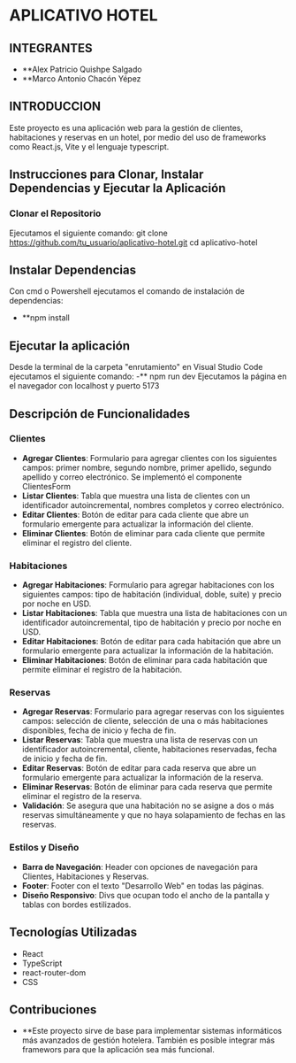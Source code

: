 # APLICATIVO HOTEL

## INTEGRANTES

- **Alex Patricio Quishpe Salgado
- **Marco Antonio Chacón Yépez

## INTRODUCCION
Este proyecto es una aplicación web para la gestión de clientes, habitaciones y reservas en un hotel, por medio del uso de frameworks como React.js, Vite y el lenguaje typescript.

## Instrucciones para Clonar, Instalar Dependencias y Ejecutar la Aplicación

### Clonar el Repositorio
Ejecutamos el siguiente comando:
git clone https://github.com/tu_usuario/aplicativo-hotel.git
cd aplicativo-hotel

## Instalar Dependencias
Con cmd o Powershell ejecutamos el comando de instalación de dependencias:
- **npm install

## Ejecutar la aplicación
Desde la terminal de la carpeta "enrutamiento" en Visual Studio Code ejecutamos el siguiente comando:
-** npm run dev
Ejecutamos la página en el navegador con localhost y puerto 5173
## Descripción de Funcionalidades

### Clientes

- **Agregar Clientes**: Formulario para agregar clientes con los siguientes campos: primer nombre, segundo nombre, primer apellido, segundo apellido y correo electrónico. Se implementó el componente ClientesForm
- **Listar Clientes**: Tabla que muestra una lista de clientes con un identificador autoincremental, nombres completos y correo electrónico.
- **Editar Clientes**: Botón de editar para cada cliente que abre un formulario emergente para actualizar la información del cliente.
- **Eliminar Clientes**: Botón de eliminar para cada cliente que permite eliminar el registro del cliente.

### Habitaciones

- **Agregar Habitaciones**: Formulario para agregar habitaciones con los siguientes campos: tipo de habitación (individual, doble, suite) y precio por noche en USD.
- **Listar Habitaciones**: Tabla que muestra una lista de habitaciones con un identificador autoincremental, tipo de habitación y precio por noche en USD.
- **Editar Habitaciones**: Botón de editar para cada habitación que abre un formulario emergente para actualizar la información de la habitación.
- **Eliminar Habitaciones**: Botón de eliminar para cada habitación que permite eliminar el registro de la habitación.

### Reservas

- **Agregar Reservas**: Formulario para agregar reservas con los siguientes campos: selección de cliente, selección de una o más habitaciones disponibles, fecha de inicio y fecha de fin.
- **Listar Reservas**: Tabla que muestra una lista de reservas con un identificador autoincremental, cliente, habitaciones reservadas, fecha de inicio y fecha de fin.
- **Editar Reservas**: Botón de editar para cada reserva que abre un formulario emergente para actualizar la información de la reserva.
- **Eliminar Reservas**: Botón de eliminar para cada reserva que permite eliminar el registro de la reserva.
- **Validación**: Se asegura que una habitación no se asigne a dos o más reservas simultáneamente y que no haya solapamiento de fechas en las reservas.

### Estilos y Diseño

- **Barra de Navegación**: Header con opciones de navegación para Clientes, Habitaciones y Reservas.
- **Footer**: Footer con el texto "Desarrollo Web" en todas las páginas.
- **Diseño Responsivo**: Divs que ocupan todo el ancho de la pantalla y tablas con bordes estilizados.

## Tecnologías Utilizadas

- React
- TypeScript
- react-router-dom
- CSS

## Contribuciones

- **Este proyecto sirve de base para implementar sistemas informáticos más avanzados de gestión hotelera. También es posible integrar más framewors para que la aplicación sea más funcional.
